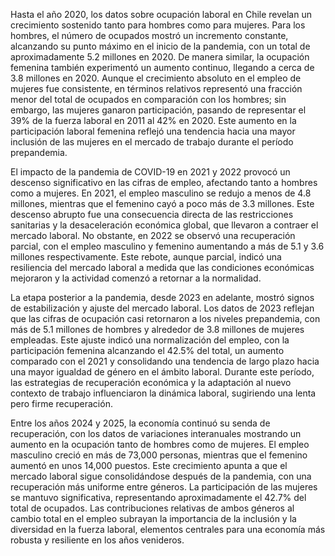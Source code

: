 Hasta el año 2020, los datos sobre ocupación laboral en Chile revelan un crecimiento sostenido tanto para hombres como para mujeres. Para los hombres, el número de ocupados mostró un incremento constante, alcanzando su punto máximo en el inicio de la pandemia, con un total de aproximadamente 5.2 millones en 2020. De manera similar, la ocupación femenina también experimentó un aumento continuo, llegando a cerca de 3.8 millones en 2020. Aunque el crecimiento absoluto en el empleo de mujeres fue consistente, en términos relativos representó una fracción menor del total de ocupados en comparación con los hombres; sin embargo, las mujeres ganaron participación, pasando de representar el 39% de la fuerza laboral en 2011 al 42% en 2020. Este aumento en la participación laboral femenina reflejó una tendencia hacia una mayor inclusión de las mujeres en el mercado de trabajo durante el período prepandemia.

El impacto de la pandemia de COVID-19 en 2021 y 2022 provocó un descenso significativo en las cifras de empleo, afectando tanto a hombres como a mujeres. En 2021, el empleo masculino se redujo a menos de 4.8 millones, mientras que el femenino cayó a poco más de 3.3 millones. Este descenso abrupto fue una consecuencia directa de las restricciones sanitarias y la desaceleración económica global, que llevaron a contraer el mercado laboral. No obstante, en 2022 se observó una recuperación parcial, con el empleo masculino y femenino aumentando a más de 5.1 y 3.6 millones respectivamente. Este rebote, aunque parcial, indicó una resiliencia del mercado laboral a medida que las condiciones económicas mejoraron y la actividad comenzó a retornar a la normalidad.

La etapa posterior a la pandemia, desde 2023 en adelante, mostró signos de estabilización y ajuste del mercado laboral. Los datos de 2023 reflejan que las cifras de ocupación casi retornaron a los niveles prepandemia, con más de 5.1 millones de hombres y alrededor de 3.8 millones de mujeres empleadas. Este ajuste indicó una normalización del empleo, con la participación femenina alcanzando el 42.5% del total, un aumento comparado con el 2021 y consolidando una tendencia de largo plazo hacia una mayor igualdad de género en el ámbito laboral. Durante este período, las estrategias de recuperación económica y la adaptación al nuevo contexto de trabajo influenciaron la dinámica laboral, sugiriendo una lenta pero firme recuperación.

Entre los años 2024 y 2025, la economía continuó su senda de recuperación, con los datos de variaciones interanuales mostrando un aumento en la ocupación tanto de hombres como de mujeres. El empleo masculino creció en más de 73,000 personas, mientras que el femenino aumentó en unos 14,000 puestos. Este crecimiento apunta a que el mercado laboral sigue consolidándose después de la pandemia, con una recuperación más uniforme entre géneros. La participación de las mujeres se mantuvo significativa, representando aproximadamente el 42.7% del total de ocupados. Las contribuciones relativas de ambos géneros al cambio total en el empleo subrayan la importancia de la inclusión y la diversidad en la fuerza laboral, elementos centrales para una economía más robusta y resiliente en los años venideros.
